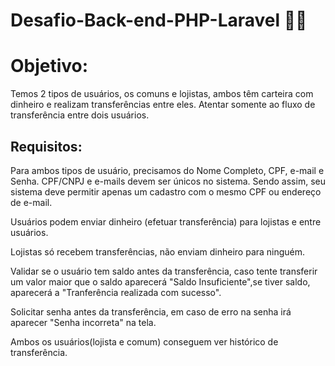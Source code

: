 # Desafio-Back-end-PHP-Laravel 💚🐘

<h1> Objetivo: </h1>
Temos 2 tipos de usuários, os comuns e lojistas, ambos têm carteira com dinheiro e realizam transferências entre eles. Atentar somente ao fluxo de transferência entre dois usuários.

<h2> Requisitos: </h2>

Para ambos tipos de usuário, precisamos do Nome Completo, CPF, e-mail e Senha. CPF/CNPJ e e-mails devem ser únicos no sistema. Sendo assim, seu sistema deve permitir apenas um cadastro com o mesmo CPF ou endereço de e-mail.

Usuários podem enviar dinheiro (efetuar transferência) para lojistas e entre usuários.

Lojistas só recebem transferências, não enviam dinheiro para ninguém.

Validar se o usuário tem saldo antes da transferência, caso tente transferir um valor maior que o saldo aparecerá "Saldo Insuficiente",se tiver saldo,
aparecerá a "Tranferência realizada com sucesso".

Solicitar senha antes da transferência, em caso de erro na senha irá aparecer "Senha incorreta" na tela.

Ambos os usuários(lojista e comum) conseguem ver histórico de transferência.



